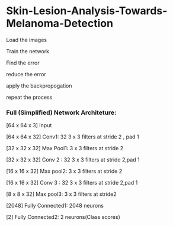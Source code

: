 # Skin-Lesion-Analysis-Towards-Melanoma-Detection
Load the images 

Train the network 

Find the error

reduce the error

apply the backpropogation 

repeat the process

###  Full (Simplified) Network Architeture:

[64 x 64 x 3] Input

[64 x 64 x 32] Conv1: 32 3 x 3 filters at stride 2 , pad 1

[32 x 32 x 32] Max Pool1: 3 x 3 filters at stride 2

[32 x 32 x 32] Conv 2 : 32 3 x 3 filters at stride 2,pad 1

[16 x 16 x 32] Max pool2: 3 x 3 filters at stride 2

[16 x 16 x 32] Conv 3 : 32 3 x 3 filters at stride 2,pad 1

[8 x 8 x 32] Max pool3: 3 x 3 filters at stride2

[2048] Fully Connected1: 2048 neurons

[2] Fully Connected2: 2 neurons(Class scores)


